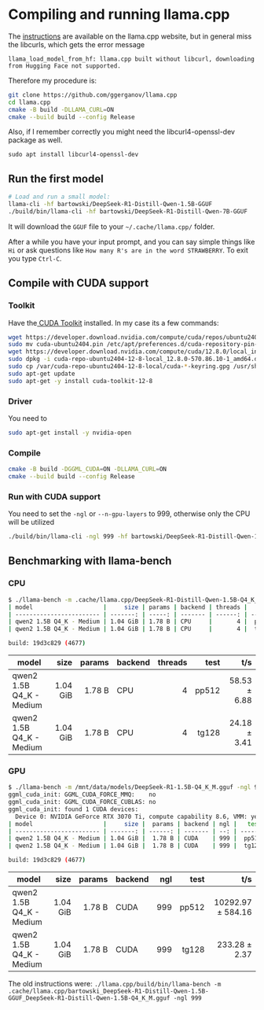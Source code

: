 # Compiling and running llama.cpp

The [instructions](https://github.com/ggerganov/llama.cpp/blob/master/docs/build.md) are available on the llama.cpp website, but in general miss the libcurls, which gets the error message

```
llama_load_model_from_hf: llama.cpp built without libcurl, downloading from Hugging Face not supported.
```

Therefore my procedure is:

``` sh
git clone https://github.com/ggerganov/llama.cpp
cd llama.cpp
cmake -B build -DLLAMA_CURL=ON
cmake --build build --config Release
```

Also, if I remember correctly you might need the libcurl4-openssl-dev package as well.

```
sudo apt install libcurl4-openssl-dev
```

## Run the first model

``` sh
# Load and run a small model:
llama-cli -hf bartowski/DeepSeek-R1-Distill-Qwen-1.5B-GGUF
./build/bin/llama-cli -hf bartowski/DeepSeek-R1-Distill-Qwen-7B-GGUF
```

It will download the `GGUF` file to your `~/.cache/llama.cpp/` folder.

After a while you have your input prompt, and you can say simple things like `Hi` or ask questions like `How many R's are in the word STRAWBERRY`. To exit you type `Ctrl-C`.

## Compile with CUDA support

### Toolkit

Have the[ CUDA Toolkit](https://developer.nvidia.com/cuda-toolkit) installed. In my case its a few commands:

``` sh
wget https://developer.download.nvidia.com/compute/cuda/repos/ubuntu2404/x86_64/cuda-ubuntu2404.pin
sudo mv cuda-ubuntu2404.pin /etc/apt/preferences.d/cuda-repository-pin-600
wget https://developer.download.nvidia.com/compute/cuda/12.8.0/local_installers/cuda-repo-ubuntu2404-12-8-local_12.8.0-570.86.10-1_amd64.deb
sudo dpkg -i cuda-repo-ubuntu2404-12-8-local_12.8.0-570.86.10-1_amd64.deb
sudo cp /var/cuda-repo-ubuntu2404-12-8-local/cuda-*-keyring.gpg /usr/share/keyrings/
sudo apt-get update
sudo apt-get -y install cuda-toolkit-12-8
```

### Driver

You need to

``` sh
sudo apt-get install -y nvidia-open
```

### Compile

``` sh
cmake -B build -DGGML_CUDA=ON -DLLAMA_CURL=ON
cmake --build build --config Release
```

### Run with CUDA support

You need to set the `-ngl` or `--n-gpu-layers` to 999, otherwise only the CPU will be utilized 

``` sh
./build/bin/llama-cli -ngl 999 -hf bartowski/DeepSeek-R1-Distill-Qwen-1.5B-GGUF
```

## Benchmarking with llama-bench

### CPU

``` sh
$ ./llama-bench -m .cache/llama.cpp/DeepSeek-R1-Distill-Qwen-1.5B-Q4_K_M.gguf
| model                    |     size | params | backend | threads |   test |           t/s |
| ------------------------ | -------: | -----: | ------- | ------: | -----: | ------------: |
| qwen2 1.5B Q4_K - Medium | 1.04 GiB | 1.78 B | CPU     |       4 |  pp512 |  58.53 ± 6.88 |
| qwen2 1.5B Q4_K - Medium | 1.04 GiB | 1.78 B | CPU     |       4 |  tg128 |  24.18 ± 3.41 |

build: 19d3c829 (4677)
```

| model                    |     size | params | backend | threads |   test |           t/s |
| ------------------------ | -------: | -----: | ------- | ------: | -----: | ------------: |
| qwen2 1.5B Q4_K - Medium | 1.04 GiB | 1.78 B | CPU     |       4 |  pp512 |  58.53 ± 6.88 |
| qwen2 1.5B Q4_K - Medium | 1.04 GiB | 1.78 B | CPU     |       4 |  tg128 |  24.18 ± 3.41 |

### GPU

``` sh
$ ./llama-bench -m /mnt/data/models/DeepSeek-R1-1.5B-Q4_K_M.gguf -ngl 999
ggml_cuda_init: GGML_CUDA_FORCE_MMQ:    no
ggml_cuda_init: GGML_CUDA_FORCE_CUBLAS: no
ggml_cuda_init: found 1 CUDA devices:
  Device 0: NVIDIA GeForce RTX 3070 Ti, compute capability 8.6, VMM: yes
| model                    |     size |  params | backend | ngl |   test |               t/s |
| ------------------------ | -------: | ------: | ------- | --: | -----: | ----------------: |
| qwen2 1.5B Q4_K - Medium | 1.04 GiB |  1.78 B | CUDA    | 999 |  pp512 | 10292.97 ± 584.16 |
| qwen2 1.5B Q4_K - Medium | 1.04 GiB |  1.78 B | CUDA    | 999 |  tg128 |     233.28 ± 2.37 |

build: 19d3c829 (4677)
```

| model                    |     size |  params | backend | ngl |   test |               t/s |
| ------------------------ | -------: | ------: | ------- | --: | -----: | ----------------: |
| qwen2 1.5B Q4_K - Medium | 1.04 GiB |  1.78 B | CUDA    | 999 |  pp512 | 10292.97 ± 584.16 |
| qwen2 1.5B Q4_K - Medium | 1.04 GiB |  1.78 B | CUDA    | 999 |  tg128 |     233.28 ± 2.37 |

The old instructions were: `./llama.cpp/build/bin/llama-bench -m .cache/llama.cpp/bartowski_DeepSeek-R1-Distill-Qwen-1.5B-GGUF_DeepSeek-R1-Distill-Qwen-1.5B-Q4_K_M.gguf -ngl 999`
